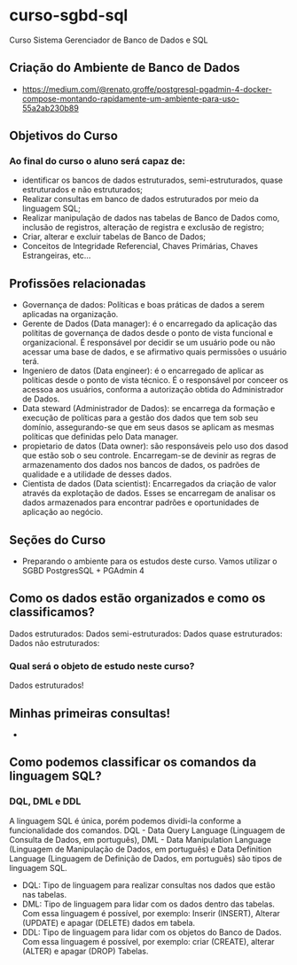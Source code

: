 # curso-sgbd-sql
Curso Sistema Gerenciador de Banco de Dados e SQL

## Criação do Ambiente de Banco de Dados
- https://medium.com/@renato.groffe/postgresql-pgadmin-4-docker-compose-montando-rapidamente-um-ambiente-para-uso-55a2ab230b89

## Objetivos do Curso
### Ao final do curso o aluno será capaz de:
- identificar os bancos de dados estruturados, semi-estruturados, quase estruturados e não estruturados;
- Realizar consultas em banco de dados estruturados por meio da linguagem SQL;
- Realizar manipulação de dados nas tabelas de Banco de Dados como, inclusão de registros, alteração de registra e exclusão de registro;
- Criar, alterar e excluir tabelas de Banco de Dados;
- Conceitos de Integridade Referencial, Chaves Primárias, Chaves Estrangeiras, etc...

## Profissões relacionadas
- Governança de dados: Políticas e boas práticas de dados a serem aplicadas na organização.
- Gerente de Dados (Data manager): é o encarregado da aplicação das polítitas de governança de dados desde o ponto de vista funcional e organizacional. É responsável por decidir se um usuário pode ou não acessar uma base de dados, e se afirmativo quais permissões o usuário terá. 
- Ingeniero de datos (Data engineer): é o encarregado de aplicar as políticas desde o ponto de vista técnico. É o responsável por conceer os acessoa aos usuários, conforma a autorização obtida do Administrador de Dados.
- Data steward (Administrador de Dados): se encarrega da formação e execução de políticas para a gestão dos dados que tem sob seu domínio, assegurando-se que em seus dasos se aplicam as mesmas políticas que definidas pelo Data manager.
- propietario de datos (Data owner): são responsáveis pelo uso dos dasod que estão sob o seu controle. Encarregam-se de devinir as regras de armazenamento dos dados nos bancos de dados, os padrões de qualidade e a utilidade de desses dados.
- Cientista de dados (Data scientist): Encarregados da criação de valor através da explotação de dados. Esses se encarregam de analisar os dados armazenados para encontrar padrões e oportunidades de aplicação ao negócio.

## Seções do Curso
- Preparando o ambiente para os estudos deste curso.
Vamos utilizar o SGBD PostgresSQL + PGAdmin 4

## Como os dados estão organizados e como os classificamos?
Dados estruturados:
Dados semi-estruturados:
Dados quase estruturados:
Dados não estruturados:

### Qual será o objeto de estudo neste curso?
Dados estruturados!

## Minhas primeiras consultas!
-

## Como podemos classificar os comandos da linguagem SQL?

### DQL, DML e DDL
A linguagem SQL é única, porém podemos dividi-la conforme a funcionalidade dos comandos.
DQL - Data Query Language (Linguagem de Consulta de Dados, em português), DML - Data Manipulation Language (Linguagem de Manipulação de Dados, em português) e Data Definition Language (Linguagem de Definição de Dados, em português) são tipos de linguagem SQL.
- DQL: Tipo de linguagem para realizar consultas nos dados que estão nas tabelas.
- DML: Tipo de linguagem para lidar com os dados dentro das tabelas. Com essa linguagem é possível, por exemplo: Inserir (INSERT), Alterar (UPDATE) e apagar (DELETE) dados em tabela.
- DDL: Tipo de linguagem para lidar com os objetos do Banco de Dados. Com essa linguagem é possível, por exemplo: criar (CREATE), alterar (ALTER) e apagar (DROP) Tabelas.

